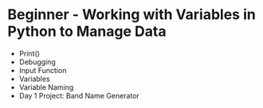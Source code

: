 # Beginner - Working with Variables in Python to Manage Data
- Print()
- Debugging
- Input Function
- Variables
- Variable Naming
- Day 1 Project: Band Name Generator
